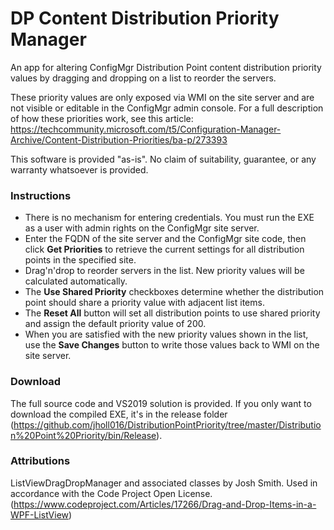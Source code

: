 # DP Content Distribution Priority Manager
An app for altering ConfigMgr Distribution Point content distribution priority values
by dragging and dropping on a list to reorder the servers.
     
These priority values are only exposed via WMI on the site server and are not visible
or editable in the ConfigMgr admin console. For a full description of how these priorities
work, see this article:
https://techcommunity.microsoft.com/t5/Configuration-Manager-Archive/Content-Distribution-Priorities/ba-p/273393

This software is provided "as-is". No claim of suitability, guarantee, or any warranty whatsoever is provided.

### Instructions
- There is no mechanism for entering credentials. You must run the EXE as a user with admin rights on the ConfigMgr site server.
- Enter the FQDN of the site server and the ConfigMgr site code, then click **Get Priorities** to retrieve the current settings for all distribution points in the specified site.
- Drag'n'drop to reorder servers in the list. New priority values will be calculated automatically.
- The **Use Shared Priority** checkboxes determine whether the distribution point should share a priority value with adjacent list items.
- The **Reset All** button will set all distribution points to use shared priority and assign the default priority value of 200.
- When you are satisfied with the new priority values shown in the list, use the **Save Changes** button to write those values back to WMI on the site server.

### Download
The full source code and VS2019 solution is provided. If you only want to download the compiled EXE, it's in the release folder (https://github.com/jholl016/DistributionPointPriority/tree/master/Distribution%20Point%20Priority/bin/Release).
     
### Attributions
ListViewDragDropManager and associated classes by Josh Smith. Used in accordance with the Code Project Open License. (https://www.codeproject.com/Articles/17266/Drag-and-Drop-Items-in-a-WPF-ListView)
